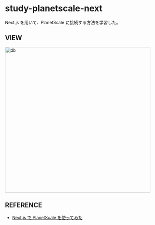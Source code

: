 # study-planetscale-next

Next.js を用いて、PlanetScale に接続する方法を学習した。

## VIEW

<img width="481" alt="db" src="https://github.com/ayakaki/study-planetscale-next/assets/65984887/b915eb1f-5ca2-4c17-b23f-7741fef10a15">

## REFERENCE

- [Next.js で PlanetScale を使ってみた](https://dev.classmethod.jp/articles/nextjs-planetscale-tutorial/)
